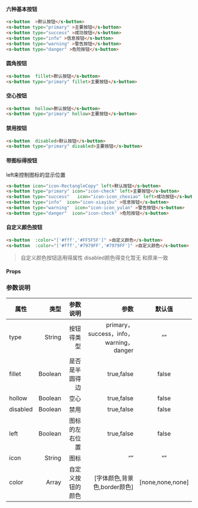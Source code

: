 

#### 六种基本按钮

```html  Python
<s-button  >默认按钮</s-button>
<s-button type="primary" >主要按钮</s-button>
<s-button type="success" >成功按钮</s-button>
<s-button type="info" >信息按钮</s-button>
<s-button type="warning" >警告按钮</s-button>
<s-button type="danger" >危险按钮</s-button>
```



#### 圆角按钮

```html 
<s-button  fillet>默认按钮</s-button>
<s-button type="primary" fillet>主要按钮</s-button>
```

#### 空心按钮

```html 
<s-button  hollow>默认按钮</s-button>
<s-button type="primary" hollow>主要按钮</s-button>
```

#### 禁用按钮

```html 
<s-button  disabled>默认按钮</s-button>
<s-button type="primary" disabled>主要按钮</s-button>
```

#### 带图标得按钮
left来控制图标的显示位置

```html 
<s-button icon="icon-RectangleCopy" left>默认按钮</s-button>
<s-button type="primary" icon="icon-check" left>主要按钮</s-button>
<s-button type="success"   icon="icon-icon_chexiao" left>成功按钮</s-button>
<s-button type="info"  icon="icon-xiayibu" >信息按钮</s-button>
<s-button type="warning"  icon="icon-icon_yulan" >警告按钮</s-button>
<s-button type="danger"  icon="icon-check" >危险按钮</s-button>
```

#### 自定义颜色按钮

```html 
<s-button  :color="['#fff','#FF5F5F']" >自定义颜色</s-button>
<s-button  :color="['#fff','#7979FF','#7979FF']" >自定义颜色</s-button>
```
>自定义颜色按钮适用得属性  disabled颜色得变化暂无 和原来一致

#### Props



### 参数说明

| 属性     | 类型| 参数说明  | 参数   |  默认值  |
| -------- | -----:| -----:  |-----:  | :----:  |
| type     |  String|按钮得类型|primary，success，info，warning，danger   |   “”     |
| fillet   |   Boolean|是否是半圆得边 |  true,false   |   false   |
| hollow |  Boolean  |空心  |  true,false | false |
| disabled |  Boolean  |禁用  |  true,false | false |
| left |  Boolean  |图标的左右位置  |  true,false | false |
| icon |  String  |图标  |  “” | “” |
| color |  Array  | 自定义按钮的颜色 | [字体颜色,背景色,border颜色]  | [none,none,none] |
